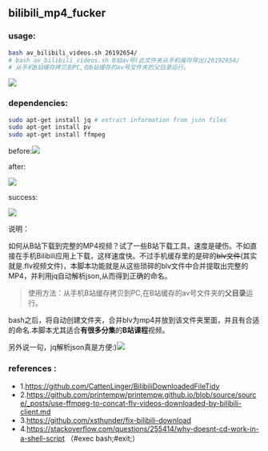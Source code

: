 ## bilibili_mp4_fucker

###  usage:

```sh
bash av_bilibili_videos.sh 26192654/
# bash av_bilibili_videos.sh B站av号(此文件夹从手机缓存导出)26192654/
# 从手机B站缓存拷贝到PC,在B站缓存的av号文件夹的父目录运行。
```

![](/home/curie/gitcode/bilibili_mp4_fucker/pics/usage.JPG)

### dependencies:

```sh
sudo apt-get install jq # extract information from json files
sudo apt-get install pv
sudo apt-get install ffmpeg
```

before:![](/home/curie/gitcode/bilibili_mp4_fucker/pics/before.JPG)

after:

![](/home/curie/gitcode/bilibili_mp4_fucker/pics/after.JPG)

success:

![](/home/curie/gitcode/bilibili_mp4_fucker/pics/ok.JPG)

说明：

如何从B站下载到完整的MP4视频？试了一些B站下载工具，速度是硬伤。不如直接在手机Bilibili应用上下载，这样速度快。不过手机缓存里的是碎的~~blv文件~~(其实就是.flv视频文件)，本脚本功能就是从这些琐碎的blv文件中合并提取出完整的MP4，并利用jq自动解析json,从而得到正确的命名。

> 使用方法：从手机B站缓存拷贝到PC,在B站缓存的av号文件夹的**父目录**运行。

bash之后，将自动创建文件夹，合并blv为mp4并放到该文件夹里面，并且有合适的命名.本脚本尤其适合**有很多分集**的**B站课程**视频。



另外说一句，jq解析json真是方便:)![](/home/curie/gitcode/bilibili_mp4_fucker/pics/jq.JPG)

### references : 
- 1.https://github.com/CattenLinger/BilibiliDownloadedFileTidy 
- 2.https://github.com/printempw/printempw.github.io/blob/source/source/_posts/use-ffmpeg-to-concat-flv-videos-downloaded-by-bilibili-client.md
- 3.https://github.com/xsthunder/fix-bilibili-download
- 4.https://stackoverflow.com/questions/255414/why-doesnt-cd-work-in-a-shell-script （#exec bash;#exit;）	

 